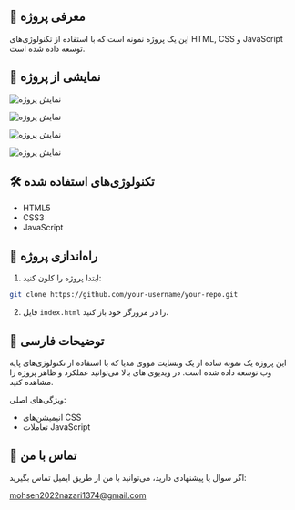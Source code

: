 ## 📌 معرفی پروژه

این یک پروژه نمونه است که با استفاده از تکنولوژی‌های HTML, CSS و JavaScript توسعه داده شده است.

## 🎥 نمایشی از پروژه

![نمایش پروژه](./readme/header-git.gif)

![نمایش پروژه](./readme/content-1.gif)

![نمایش پروژه](./readme/content-2.gif)

![نمایش پروژه](./readme/content-3.gif)

## 🛠️ تکنولوژی‌های استفاده شده

- HTML5
- CSS3
- JavaScript


## 🚀 راه‌اندازی پروژه

1. ابتدا پروژه را کلون کنید:

```bash
git clone https://github.com/your-username/your-repo.git
```

2. فایل `index.html` را در مرورگر خود باز کنید.

## 📝 توضیحات فارسی

این پروژه یک نمونه ساده از یک وبسایت مووی مدیا که با استفاده از تکنولوژی‌های پایه وب توسعه داده شده است. در ویدیوی های بالا می‌توانید عملکرد و ظاهر پروژه را مشاهده کنید.

ویژگی‌های اصلی:

- انیمیشن‌های CSS
- تعاملات JavaScript


## 📧 تماس با من

اگر سوال یا پیشنهادی دارید، می‌توانید با من از طریق ایمیل تماس بگیرید:  

mohsen2022nazari1374@gmail.com
